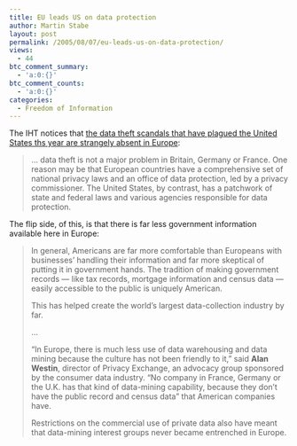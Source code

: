 ```yaml
---
title: EU leads US on data protection
author: Martin Stabe
layout: post
permalink: /2005/08/07/eu-leads-us-on-data-protection/
views:
  - 44
btc_comment_summary:
  - 'a:0:{}'
btc_comment_counts:
  - 'a:0:{}'
categories:
  - Freedom of Information
---
```

The IHT notices that [the data theft scandals that have plagued the United States ths year are strangely absent in Europe][1]:

> &#8230; data theft is not a major problem in Britain, Germany or France. One reason may be that European countries have a comprehensive set of national privacy laws and an office of data protection, led by a privacy commissioner. The United States, by contrast, has a patchwork of state and federal laws and various agencies responsible for data protection.

The flip side, of this, is that there is far less government information available here in Europe:

> In general, Americans are far more comfortable than Europeans with businesses&#8217; handling their information and far more skeptical of putting it in government hands. The tradition of making government records &mdash; like tax records, mortgage information and census data &mdash; easily accessible to the public is uniquely American.
> 
> This has helped create the world&rsquo;s largest data-collection industry by far.
> 
> &#8230;
> 
> &ldquo;In Europe, there is much less use of data warehousing and data mining because the culture has not been friendly to it,&rdquo; said **Alan Westin**, director of Privacy Exchange, an advocacy group sponsored by the consumer data industry. &ldquo;No company in France, Germany or the U.K. has that kind of data-mining capability, because they don&rsquo;t have the public record and census data&rdquo; that American companies have.
> 
> Restrictions on the commercial use of private data also have meant that data-mining interest groups never became entrenched in Europe.

 [1]: http://www.iht.com/articles/2005/08/07/news/data.php